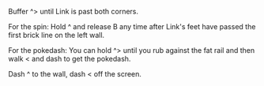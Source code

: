 Buffer ^> until Link is past both corners.

For the spin:
Hold ^ and release B any time after Link's feet have passed the first brick line on the left wall.

For the pokedash:
You can hold ^> until you rub against the fat rail and then walk < and dash to get the pokedash.

Dash ^ to the wall, dash < off the screen.
